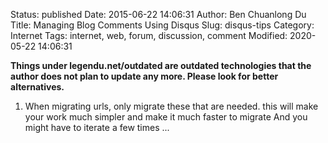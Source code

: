 Status: published
Date: 2015-06-22 14:06:31
Author: Ben Chuanlong Du
Title: Managing Blog Comments Using Disqus
Slug: disqus-tips
Category: Internet
Tags: internet, web, forum, discussion, comment
Modified: 2020-05-22 14:06:31

**Things under legendu.net/outdated are outdated technologies that the author does not plan to update any more. Please look for better alternatives.**

1. When migrating urls, only migrate these that are needed.
    this will make your work much simpler and make it much faster to migrate
    And you might have to iterate a few times ...

